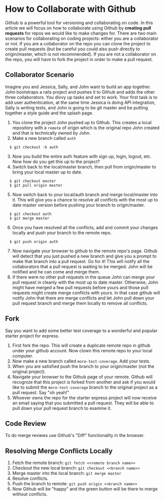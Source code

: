 # How to Collaborate with Github

Github is a powerful tool for versioning and collaborating on code. In this article we will focus on how to collaborate using Github by **creating pull requests** for repos we would like to make changes for. There are two main scenarios for collaborating on coding projects: either you are a collaborator or not. If you are a collaborator on the repo you can clone the project to create pull requests (but be careful you could also push directly to origin/master, which is not recommended). If you are not a collaborator on the repo, you will have to fork the project in order to make a pull request.

## Collaborator Scenario

Imagine you and Jessica, Sally, and John want to build an app together. John bootstraps a rails project and pushes it to Github and adds the other three collaborators. You divvy up tasks and set to work. Your first task is to add user authentication, at the same time Jessica is doing API integration, Sally is writing tests, and John is going to be git master and be putting together a style guide and the splash page.

1. You clone the project John pushed up to Github. This creates a local repository with a `remote` of origin which is the original repo John created and that is technically owned by John.
2. Make a new branch called `auth`
  ```
    $ git checkout -b auth
  ```
3. Now you build the entire auth feature with sign up, login, logout, etc. Now how do you get this up to the project?
4. Switch back to the local/master branch, then pull from origin/master to bring your local master up to date.
  ```
    $ git checkout master
    $ git pull origin master
  ```
5. Now switch back to your local/auth branch and merge local/master into it. This will give you a chance to resolve all conflicts with the most up to date master version before pushing your branch to origin/master.
  ```
    $ git checkout auth
    $ git merge master
  ```
6. Once you have resolved all the conflicts, add and commit your changes locally and push your branch to the remote repo.
  ```
    $ git push origin auth
  ```
7. Now navigate your browser to github to the remote repo's page. Github will detect that you just pushed a new branch and give you a prompt to make that branch into a pull request. Go for it! This will notify all the collaborators that a pull request is waiting to be merged. John will be notified and he can come and merge them.
8. If there were no other pull requests in the queue John can merge your pull request in cleanly with the most up to date master. Otherwise, John might have merged a few pull requests before yours and those pull requests might create merge conflicts with yours. In that case github will notify John that there are merge conflicts and let John pull down your pull request branch and merge them locally to remove all conflicts.

## Fork

Say you want to add some better test coverage to a wonderful and popular starter project for express.

1. First fork the repo. This will create a duplicate remote repo in github under your github account. Now clown this remote repo to your local computer.
2. Now make a new branch called `more-test-coverage`. Add your tests.
3. When you are satisfied push the branch to your origin/master (not the original project).
4. Navigate your browser to the Github page of your remote. Github will recognize that this project is forked from another and ask if you would like to submit the `more-test-coverage` branch to the original project as a pull request. Say "oh yeah!"
5. Whoever owns the repo for the starter express project will now receive an email saying that you submitted a pull request. They will be able to pull down your pull request branch to examine it.


## Code Review

To do merge reviews use Github's "Diff" functionality in the browser.

## Resolving Merge Conflicts Locally

1. Fetch the remote branch: `git fetch <<remote branch name>>`
2. Checkout the new local branch: `git checkout <<branch name>>`
3. Merge master into the local branch: `git merge master`
4. Resolve conflicts.
5. Push the branch to remote: `git push origin <<branch name>>`
6. Now Github will be "happy" and the green button will be there to merge without conflicts.
